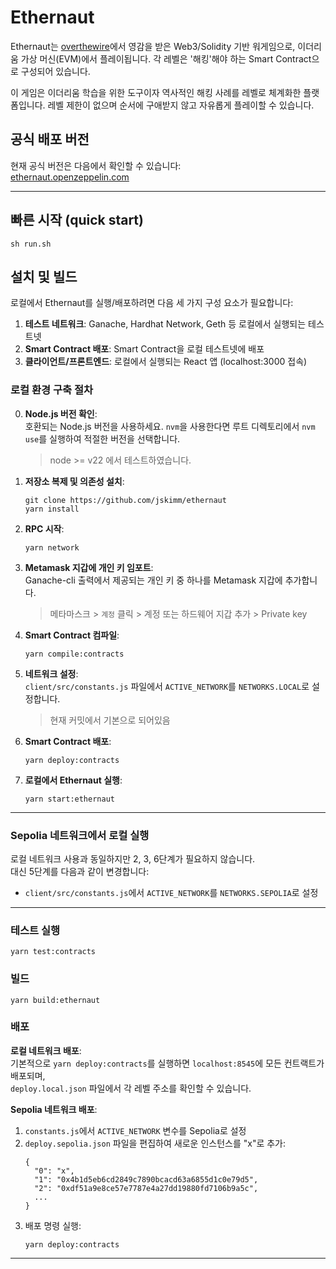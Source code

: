 # Ethernaut

Ethernaut는 [overthewire](https://overthewire.org)에서 영감을 받은 Web3/Solidity 기반 워게임으로, 이더리움 가상 머신(EVM)에서 플레이됩니다. 각 레벨은 '해킹'해야 하는 Smart Contract으로 구성되어 있습니다.

이 게임은 이더리움 학습을 위한 도구이자 역사적인 해킹 사례를 레벨로 체계화한 플랫폼입니다. 레벨 제한이 없으며 순서에 구애받지 않고 자유롭게 플레이할 수 있습니다.

## 공식 배포 버전

현재 공식 버전은 다음에서 확인할 수 있습니다:  
[ethernaut.openzeppelin.com](https://ethernaut.openzeppelin.com)

---

## 빠른 시작 (quick start)

`sh run.sh`

## 설치 및 빌드

로컬에서 Ethernaut를 실행/배포하려면 다음 세 가지 구성 요소가 필요합니다:

1. **테스트 네트워크**: Ganache, Hardhat Network, Geth 등 로컬에서 실행되는 테스트넷
2. **Smart Contract 배포**: Smart Contract을 로컬 테스트넷에 배포
3. **클라이언트/프론트엔드**: 로컬에서 실행되는 React 앱 (localhost:3000 접속)

### 로컬 환경 구축 절차

0. **Node.js 버전 확인**:  
   호환되는 Node.js 버전을 사용하세요. `nvm`을 사용한다면 루트 디렉토리에서 `nvm use`를 실행하여 적절한 버전을 선택합니다.

   > node >= v22 에서 테스트하였습니다.

1. **저장소 복제 및 의존성 설치**:
    ```
    git clone https://github.com/jskimm/ethernaut
    yarn install
    ```

2. **RPC 시작**:
    ```
    yarn network
    ```

3. **Metamask 지갑에 개인 키 임포트**:  
   Ganache-cli 출력에서 제공되는 개인 키 중 하나를 Metamask 지갑에 추가합니다.
   > 메타마스크 > `계정` 클릭 > 계정 또는 하드웨어 지갑 추가 > Private key 

4. **Smart Contract 컴파일**:
    ```
    yarn compile:contracts
    ```

5. **네트워크 설정**:  
   `client/src/constants.js` 파일에서 `ACTIVE_NETWORK`를 `NETWORKS.LOCAL`로 설정합니다.
   > 현재 커밋에서 기본으로 되어있음

6. **Smart Contract 배포**:
    ```
    yarn deploy:contracts
    ```

7. **로컬에서 Ethernaut 실행**:
    ```
    yarn start:ethernaut
    ```

---

### Sepolia 네트워크에서 로컬 실행

로컬 네트워크 사용과 동일하지만 2, 3, 6단계가 필요하지 않습니다.  
대신 5단계를 다음과 같이 변경합니다:
- `client/src/constants.js`에서 `ACTIVE_NETWORK`를 `NETWORKS.SEPOLIA`로 설정

---

### 테스트 실행
```
yarn test:contracts
```

### 빌드
```
yarn build:ethernaut
```

### 배포

**로컬 네트워크 배포**:  
기본적으로 `yarn deploy:contracts`를 실행하면 `localhost:8545`에 모든 컨트랙트가 배포되며,  
`deploy.local.json` 파일에서 각 레벨 주소를 확인할 수 있습니다.

**Sepolia 네트워크 배포**:  
1. `constants.js`에서 `ACTIVE_NETWORK` 변수를 Sepolia로 설정
2. `deploy.sepolia.json` 파일을 편집하여 새로운 인스턴스를 "x"로 추가:
    ```
    {
      "0": "x",
      "1": "0x4b1d5eb6cd2849c7890bcacd63a6855d1c0e79d5",
      "2": "0xdf51a9e8ce57e7787e4a27dd19880fd7106b9a5c",
      ...
    }
    ```
3. 배포 명령 실행:
    ```
    yarn deploy:contracts
    ```

---